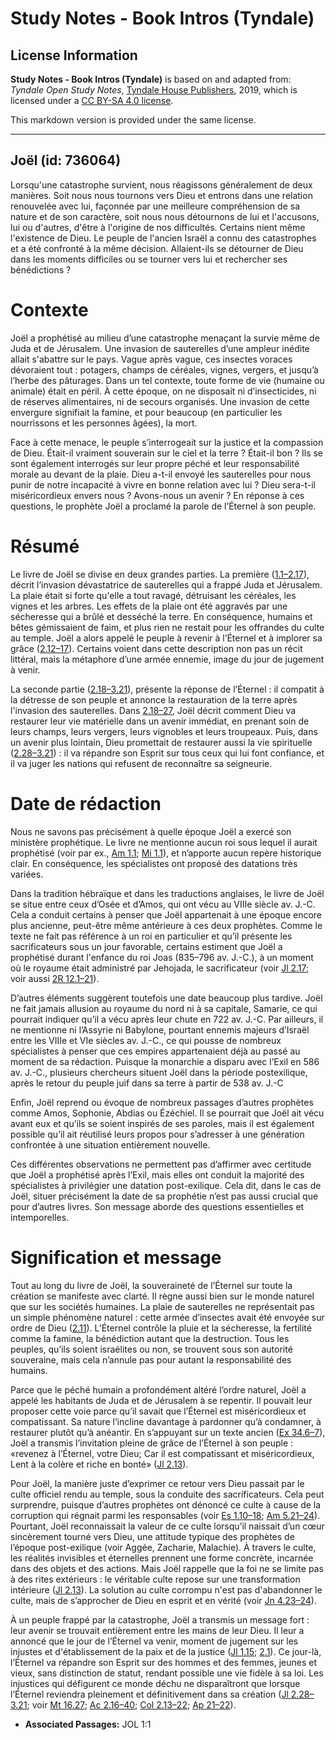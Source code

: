 # Study Notes - Book Intros (Tyndale)

## License Information

**Study Notes - Book Intros (Tyndale)** is based on and adapted from: _Tyndale Open Study Notes_, [Tyndale House Publishers](https://tyndaleopenresources.com/), 2019, which is licensed under a [CC BY-SA 4.0 license](https://creativecommons.org/licenses/by-sa/4.0/legalcode.en).

This markdown version is provided under the same license.



--------------------------------

## Joël (id: 736064)

Lorsqu'une catastrophe survient, nous réagissons généralement de deux manières. Soit nous nous tournons vers Dieu et entrons dans une relation renouvelée avec lui, façonnée par une meilleure compréhension de sa nature et de son caractère, soit nous nous détournons de lui et l'accusons, lui ou d'autres, d'être à l'origine de nos difficultés. Certains nient même l'existence de Dieu. Le peuple de l'ancien Israël a connu des catastrophes et a été confronté à la même décision. Allaient\-ils se détourner de Dieu dans les moments difficiles ou se tourner vers lui et rechercher ses bénédictions ?

Contexte
========

Joël a prophétisé au milieu d’une catastrophe menaçant la survie même de Juda et de Jérusalem. Une invasion de sauterelles d’une ampleur inédite allait s'abattre sur le pays. Vague après vague, ces insectes voraces dévoraient tout : potagers, champs de céréales, vignes, vergers, et jusqu’à l’herbe des pâturages. Dans un tel contexte, toute forme de vie (humaine ou animale) était en péril. À cette époque, on ne disposait ni d’insecticides, ni de réserves alimentaires, ni de secours organisés. Une invasion de cette envergure signifiait la famine, et pour beaucoup (en particulier les nourrissons et les personnes âgées), la mort.

Face à cette menace, le peuple s’interrogeait sur la justice et la compassion de Dieu. Était\-il vraiment souverain sur le ciel et la terre ? Était\-il bon ? Ils se sont également interrogés sur leur propre péché et leur responsabilité morale au devant de la plaie. Dieu a\-t\-il envoyé les sauterelles pour nous punir de notre incapacité à vivre en bonne relation avec lui ? Dieu sera\-t\-il miséricordieux envers nous ? Avons\-nous un avenir ? En réponse à ces questions, le prophète Joël a proclamé la parole de l’Éternel à son peuple.

Résumé
======

Le livre de Joël se divise en deux grandes parties. La première ([1\.1–2\.17](https://ref.ly/Joel1:1-Joel2:17)), décrit l’invasion dévastatrice de sauterelles qui a frappé Juda et Jérusalem. La plaie était si forte qu'elle a tout ravagé, détruisant les céréales, les vignes et les arbres. Les effets de la plaie ont été aggravés par une sécheresse qui a brûlé et desséché la terre. En conséquence, humains et bêtes gémissaient de faim, et plus rien ne restait pour les offrandes du culte au temple. Joël a alors appelé le peuple à revenir à l’Éternel et à implorer sa grâce ([2\.12–17](https://ref.ly/Joel2:12-Joel2:17)). Certains voient dans cette description non pas un récit littéral, mais la métaphore d’une armée ennemie, image du jour de jugement à venir.

La seconde partie ([2\.18–3\.21](https://ref.ly/Joel2:18-Joel3:21)), présente la réponse de l’Éternel : il compatit à la détresse de son peuple et annonce la restauration de la terre après l'invasion des sauterelles. Dans [2\.18–27](https://ref.ly/Joel2:18-Joel2:27), Joël décrit comment Dieu va restaurer leur vie matérielle dans un avenir immédiat, en prenant soin de leurs champs, leurs vergers, leurs vignobles et leurs troupeaux. Puis, dans un avenir plus lointain, Dieu promettait de restaurer aussi la vie spirituelle ([2\.28–3\.21](https://ref.ly/Joel2:28-Joel3:21)) : il va répandre son Esprit sur tous ceux qui lui font confiance, et il va juger les nations qui refusent de reconnaître sa seigneurie.

Date de rédaction
=================

Nous ne savons pas précisément à quelle époque Joël a exercé son ministère prophétique. Le livre ne mentionne aucun roi sous lequel il aurait prophétisé (voir par ex., [Am 1\.1](https://ref.ly/Amos1:1); [Mi 1\.1](https://ref.ly/Mic1:1)), et n’apporte aucun repère historique clair. En conséquence, les spécialistes ont proposé des datations très variées.

Dans la tradition hébraïque et dans les traductions anglaises, le livre de Joël se situe entre ceux d’Osée et d’Amos, qui ont vécu au VIIIe siècle av. J.\-C. Cela a conduit certains à penser que Joël appartenait à une époque encore plus ancienne, peut\-être même antérieure à ces deux prophètes. Comme le texte ne fait pas référence à un roi en particulier et qu’il présente les sacrificateurs sous un jour favorable, certains estiment que Joël a prophétisé durant l'enfance du roi Joas (835–796 av. J.\-C.), à un moment où le royaume était administré par Jehojada, le sacrificateur (voir [Jl 2\.17](https://ref.ly/Joel2:17); voir aussi [2R 12\.1–21](https://ref.ly/2Kgs12:1-2Kgs12:21)).

D’autres éléments suggèrent toutefois une date beaucoup plus tardive. Joël ne fait jamais allusion au royaume du nord ni à sa capitale, Samarie, ce qui pourrait indiquer qu’il a vécu après leur chute en 722 av. J.\-C. Par ailleurs, il ne mentionne ni l’Assyrie ni Babylone, pourtant ennemis majeurs d’Israël entre les VIIIe et VIe siècles av. J.\-C., ce qui pousse de nombreux spécialistes à penser que ces empires appartenaient déjà au passé au moment de sa rédaction. Puisque la monarchie a disparu avec l’Exil en 586 av. J.\-C., plusieurs chercheurs situent Joël dans la période postexilique, après le retour du peuple juif dans sa terre à partir de 538 av. J.\-C

Enfin, Joël reprend ou évoque de nombreux passages d’autres prophètes comme Amos, Sophonie, Abdias ou Ézéchiel. Il se pourrait que Joël ait vécu avant eux et qu’ils se soient inspirés de ses paroles, mais il est également possible qu’il ait réutilisé leurs propos pour s’adresser à une génération confrontée à une situation entièrement nouvelle.

Ces différentes observations ne permettent pas d’affirmer avec certitude que Joël a prophétisé après l’Exil, mais elles ont conduit la majorité des spécialistes à privilégier une datation post\-exilique. Cela dit, dans le cas de Joël, situer précisément la date de sa prophétie n’est pas aussi crucial que pour d’autres livres. Son message aborde des questions essentielles et intemporelles.

Signification et message
========================

Tout au long du livre de Joël, la souveraineté de l’Éternel sur toute la création se manifeste avec clarté. Il règne aussi bien sur le monde naturel que sur les sociétés humaines. La plaie de sauterelles ne représentait pas un simple phénomène naturel : cette armée d’insectes avait été envoyée sur ordre de Dieu ([2\.11](https://ref.ly/Joel2:11)). L’Éternel contrôle la pluie et la sécheresse, la fertilité comme la famine, la bénédiction autant que la destruction. Tous les peuples, qu’ils soient israélites ou non, se trouvent sous son autorité souveraine, mais cela n’annule pas pour autant la responsabilité des humains.

Parce que le péché humain a profondément altéré l’ordre naturel, Joël a appelé les habitants de Juda et de Jérusalem à se repentir. Il pouvait leur proposer cette voie parce qu’il savait que l’Éternel est miséricordieux et compatissant. Sa nature l’incline davantage à pardonner qu’à condamner, à restaurer plutôt qu’à anéantir. En s’appuyant sur un texte ancien ([Ex 34\.6–7](https://ref.ly/Exod34:6-Exod34:7)), Joël a transmis l’invitation pleine de grâce de l’Éternel à son peuple : «revenez à l’Éternel, votre Dieu; Car il est compatissant et miséricordieux, Lent à la colère et riche en bonté» ([Jl 2\.13](https://ref.ly/Joel2:13)).

Pour Joël, la manière juste d’exprimer ce retour vers Dieu passait par le culte officiel rendu au temple, sous la conduite des sacrificateurs. Cela peut surprendre, puisque d’autres prophètes ont dénoncé ce culte à cause de la corruption qui régnait parmi les responsables (voir [Es 1\.10–18](https://ref.ly/Isa1:10-Isa1:18); [Am 5\.21–24](https://ref.ly/Amos5:21-Amos5:24)). Pourtant, Joël reconnaissait la valeur de ce culte lorsqu’il naissait d’un cœur sincèrement tourné vers Dieu, une attitude typique des prophètes de l’époque post\-exilique (voir Aggée, Zacharie, Malachie). À travers le culte, les réalités invisibles et éternelles prennent une forme concrète, incarnée dans des objets et des actions. Mais Joël rappelle que la foi ne se limite pas à des rites extérieurs : le véritable culte repose sur une transformation intérieure ([Jl 2\.13](https://ref.ly/Joel2:13)). La solution au culte corrompu n'est pas d'abandonner le culte, mais de s’approcher de Dieu en esprit et en vérité (voir [Jn 4\.23–24](https://ref.ly/John4:23-John4:24)).

À un peuple frappé par la catastrophe, Joël a transmis un message fort : leur avenir se trouvait entièrement entre les mains de leur Dieu. Il leur a annoncé que le jour de l’Éternel va venir, moment de jugement sur les injustes et d'établissement de la paix et de la justice ([Jl 1\.15](https://ref.ly/Joel1:15); [2\.1](https://ref.ly/Joel2:1)). Ce jour\-là, l’Éternel va répandre son Esprit sur des hommes et des femmes, jeunes et vieux, sans distinction de statut, rendant possible une vie fidèle à sa loi. Les injustices qui défigurent ce monde déchu ne disparaîtront que lorsque l’Éternel reviendra pleinement et définitivement dans sa création ([Jl 2\.28–3\.21](https://ref.ly/Joel2:28-Joel3:21); voir [Mt 16\.27](https://ref.ly/Matt16:27); [Ac 2\.16–40](https://ref.ly/Acts2:16-Acts2:40); [Col 2\.13–22](https://ref.ly/Col2:13-Col2:22); [Ap 21–22](https://ref.ly/Rev21:1-Rev22:21)).

* **Associated Passages:** JOL 1:1


